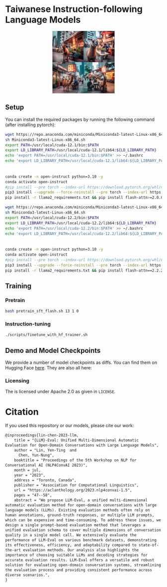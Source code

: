 # Taiwanese Instruction-following Language Models

<p align="center">
<img src="images/tulu_logo.png" width="200" />
</p>

## Setup

You can install the required packages by running the following command (after installing pytorch):

```bash
wget https://repo.anaconda.com/miniconda/Miniconda3-latest-Linux-x86_64.sh
sh Miniconda3-latest-Linux-x86_64.sh
export PATH=/usr/local/cuda-12.1/bin:$PATH
export LD_LIBRARY_PATH=/usr/local/cuda-12.1/lib64:${LD_LIBRARY_PATH}
echo 'export PATH=/usr/local/cuda-12.1/bin:$PATH' >> ~/.bashrc
echo 'export LD_LIBRARY_PATH=/usr/local/cuda-12.1/lib64:${LD_LIBRARY_PATH}' >> ~/.bashrc


conda create -n open-instruct python=3.10 -y
conda activate open-instruct
#pip install --pre torch --index-url https://download.pytorch.org/whl/nightly/cu121 
pip3 install --upgrade --force-reinstall --pre torch --index-url https://download.pytorch.org/whl/nightly/cu121 
pip install -r llama2_requirements.txt && pip install flash-attn>=2.0.0 --no-build-isolation
```

```bash
wget https://repo.anaconda.com/miniconda/Miniconda3-latest-Linux-x86_64.sh
sh Miniconda3-latest-Linux-x86_64.sh
export PATH=/usr/local/cuda-12.2/bin:$PATH
export LD_LIBRARY_PATH=/usr/local/cuda-12.2/lib64:${LD_LIBRARY_PATH}
echo 'export PATH=/usr/local/cuda-12.2/bin:$PATH' >> ~/.bashrc
echo 'export LD_LIBRARY_PATH=/usr/local/cuda-12.2/lib64:${LD_LIBRARY_PATH}' >> ~/.bashrc


conda create -n open-instruct python=3.10 -y
conda activate open-instruct
#pip install --pre torch --index-url https://download.pytorch.org/whl/nightly/cu121 
pip3 install --upgrade --force-reinstall --pre torch --index-url https://download.pytorch.org/whl/nightly/cu121 
pip install -r llama2_requirements.txt && pip install flash-attn==2.2.2 --no-build-isolation
```


## Training

### Pretrain

```bash
bash pretrain_sft_flash.sh 13 1 0
```


### Instruction-tuning

```bash
./scripts/finetune_with_hf_trainer.sh
```


## Demo and Model Checkpoints

We provide a number of model checkpoints as diffs. You can find them on Hugging Face [here](https://huggingface.co/yentinglin). They are also all here:

### Licensing

The is licensed under Apache 2.0 as given in `LICENSE`.

# Citation

If you used this repository or our models, please cite our work:
```
@inproceedings{lin-chen-2023-llm,
    title = "{LLM}-Eval: Unified Multi-Dimensional Automatic Evaluation for Open-Domain Conversations with Large Language Models",
    author = "Lin, Yen-Ting  and
      Chen, Yun-Nung",
    booktitle = "Proceedings of the 5th Workshop on NLP for Conversational AI (NLP4ConvAI 2023)",
    month = jul,
    year = "2023",
    address = "Toronto, Canada",
    publisher = "Association for Computational Linguistics",
    url = "https://aclanthology.org/2023.nlp4convai-1.5",
    pages = "47--58",
    abstract = "We propose LLM-Eval, a unified multi-dimensional automatic evaluation method for open-domain conversations with large language models (LLMs). Existing evaluation methods often rely on human annotations, ground-truth responses, or multiple LLM prompts, which can be expensive and time-consuming. To address these issues, we design a single prompt-based evaluation method that leverages a unified evaluation schema to cover multiple dimensions of conversation quality in a single model call. We extensively evaluate the performance of LLM-Eval on various benchmark datasets, demonstrating its effectiveness, efficiency, and adaptability compared to state-of-the-art evaluation methods. Our analysis also highlights the importance of choosing suitable LLMs and decoding strategies for accurate evaluation results. LLM-Eval offers a versatile and robust solution for evaluating open-domain conversation systems, streamlining the evaluation process and providing consistent performance across diverse scenarios.",
}
```

